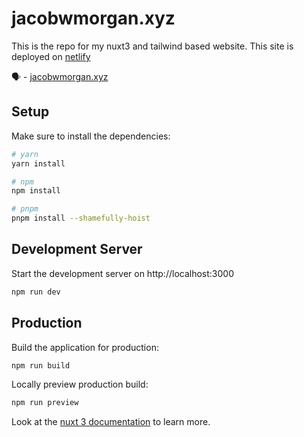 # jacobwmorgan.xyz 
This is the repo for my nuxt3 and tailwind based website.
This site is deployed on [netlify](https://www.netlify.com)

🗣 - [jacobwmorgan.xyz](https://jacobwmorgan.xyz/)


## Setup

Make sure to install the dependencies:

```bash
# yarn
yarn install

# npm
npm install

# pnpm
pnpm install --shamefully-hoist
```
## Development Server

Start the development server on http://localhost:3000

```bash
npm run dev
```

## Production

Build the application for production:

```bash
npm run build
```

Locally preview production build:

```bash
npm run preview
```

Look at the [nuxt 3 documentation](https://v3.nuxtjs.org) to learn more.